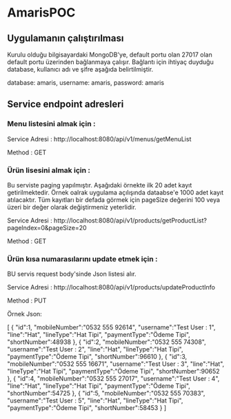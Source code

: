 # AmarisPOC

## Uygulamanın çalıştırılması

Kurulu olduğu bilgisayardaki MongoDB'ye, default portu olan 27017 olan default portu üzerinden bağlanmaya çalışır. Bağlantı için ihtiyaç duyduğu database, kullanıcı adı ve şifre aşağıda  belirtilmiştir.

database: amaris,
username: amaris,
password: amaris

## Service endpoint adresleri

### Menu listesini almak için : 

Service Adresi  : http://localhost:8080/api/v1/menus/getMenuList 

Method          : GET

### Ürün lisesini almak için : 

Bu serviste paging yapılmıştır. Aşağıdaki örnekte ilk 20 adet kayıt getirilmektedir. Örnek oalrak uygulama açılışında dataabse'e 1000 adet kayıt atılacaktır. Tüm kayıtları bir defada görmek için pageSize değerini 100 veya üzeri bir değer olarak değiştirmeniz yeterlidir.

Service Adresi  : http://localhost:8080/api/v1/products/getProductList?pageIndex=0&pageSize=20

Method          : GET


### Ürün kısa numarasılarını update etmek için : 

BU servis request body'sinde Json listesi alır.

Service Adresi  : http://localhost:8080/api/v1/products/updateProductInfo

Method          : PUT

Örnek Json:

[
   {
      "id":1,
      "mobileNumber":"0532 555 92614",
      "username":"Test User : 1",
      "line":"Hat",
      "lineType":"Hat Tipi",
      "paymentType":"Ödeme Tipi",
      "shortNumber":48938
   },
   {
      "id":2,
      "mobileNumber":"0532 555 74308",
      "username":"Test User : 2",
      "line":"Hat",
      "lineType":"Hat Tipi",
      "paymentType":"Ödeme Tipi",
      "shortNumber":96610
   },
   {
      "id":3,
      "mobileNumber":"0532 555 16671",
      "username":"Test User : 3",
      "line":"Hat",
      "lineType":"Hat Tipi",
      "paymentType":"Ödeme Tipi",
      "shortNumber":90652
   },
   {
      "id":4,
      "mobileNumber":"0532 555 27017",
      "username":"Test User : 4",
      "line":"Hat",
      "lineType":"Hat Tipi",
      "paymentType":"Ödeme Tipi",
      "shortNumber":54725
   },
   {
      "id":5,
      "mobileNumber":"0532 555 70383",
      "username":"Test User : 5",
      "line":"Hat",
      "lineType":"Hat Tipi",
      "paymentType":"Ödeme Tipi",
      "shortNumber":58453
   }
]
